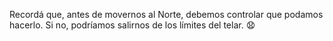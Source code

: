 Recordá que, antes de movernos al Norte, debemos controlar que podamos hacerlo. Si no, podríamos salirnos de los límites del telar. :anguished: